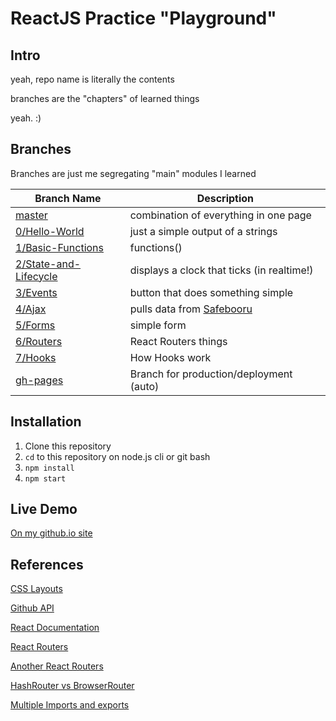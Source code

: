 # ReactJS Practice "Playground"

## Intro

yeah, repo name is literally the contents

branches are the "chapters" of learned things

yeah. :)

## Branches

Branches are just me segregating "main" modules I learned

| Branch Name                | Description                                |
| -------------------------- | ------------------------------------------ |
| [master][0]                | combination of everything in one page      |
| [0/Hello-World][1]         | just a simple output of a strings          |
| [1/Basic-Functions][2]     | functions()                                |
| [2/State-and-Lifecycle][3] | displays a clock that ticks (in realtime!) |
| [3/Events][4]              | button that does something simple          |
| [4/Ajax][5]                | pulls data from [Safebooru][sfbooru]       |
| [5/Forms][6]               | simple form                                |
| [6/Routers][7]             | React Routers things                       |
| [7/Hooks][8]               | How Hooks work                             |
| [gh-pages][ghpage]         | Branch for production/deployment (auto)    |

## Installation

 1. Clone this repository
 2. `cd` to this repository on node.js cli or git bash
 3. `npm install`
 4. `npm start`

## Live Demo

[On my github.io site](https://0x4kgi.github.io/self-learn-reactjs-concepts/)

## References

[CSS Layouts](https://www.w3schools.com/css/css_website_layout.asp)

[Github API](https://developer.github.com/v3/search/#search-users)

[React Documentation](https://reactjs.org/docs/)

[React Routers](https://reacttraining.com/react-router/web/guides/quick-start)

[Another React Routers](https://flaviocopes.com/react-router/)

[HashRouter vs BrowserRouter](https://stackoverflow.com/questions/51974369/hashrouter-vs-browserrouter)

[Multiple Imports and exports](https://stackoverflow.com/questions/34648195/is-it-possible-to-do-multiple-class-imports-with-es6-babel)

[ghpage]: https://github.com/glnl/self-learn-reactjs-concepts/tree/gh-pages
[sfbooru]: https://safebooru.donmai.us
[0]: https://github.com/glnl/self-learn-reactjs-concepts/tree/master
[1]: https://github.com/glnl/self-learn-reactjs-concepts/tree/0/Hello-World
[2]: https://github.com/glnl/self-learn-reactjs-concepts/tree/1/Basic-Functions
[3]: https://github.com/glnl/self-learn-reactjs-concepts/tree/2/State-and-Lifecycle
[4]: https://github.com/glnl/self-learn-reactjs-concepts/tree/3/Events
[5]: https://github.com/glnl/self-learn-reactjs-concepts/tree/4/Ajax
[6]: https://github.com/glnl/self-learn-reactjs-concepts/tree/5/Forms
[7]: https://github.com/glnl/self-learn-reactjs-concepts/tree/6/Routers
[8]: https://github.com/glnl/self-learn-reactjs-concepts/tree/7/Hooks
